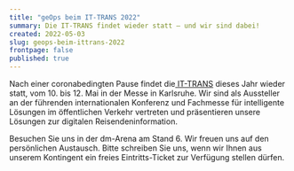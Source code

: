 ```yaml
---
title: "geOps beim IT-TRANS 2022"
summary: Die IT-TRANS findet wieder statt – und wir sind dabei!
created: 2022-05-03
slug: geops-beim-ittrans-2022
frontpage: false
published: true
---
```

Nach einer coronabedingten Pause findet die[ IT-TRANS](https://www.it-trans.org/) dieses Jahr wieder statt, vom 10. bis 12. Mai in der Messe in Karlsruhe. Wir sind als Aussteller an der führenden internationalen Konferenz und Fachmesse für intelligente Lösungen im öffentlichen Verkehr vertreten und präsentieren unsere Lösungen zur digitalen Reisendeninformation.

Besuchen Sie uns in der dm-Arena am Stand 6. Wir freuen uns auf den persönlichen Austausch. Bitte schreiben Sie uns, wenn wir Ihnen aus unserem Kontingent ein freies Eintritts-Ticket zur Verfügung stellen dürfen.